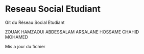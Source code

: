 # Reseau Social Etudiant
Git du Réseau Social Etudiant

ZOUAK HAMZAOUI ABDESSALAM
ARSALANE HOSSAME
CHAHID MOHAMED

Mis a jour du fichier
